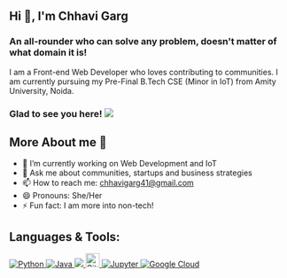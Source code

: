 ## Hi 👋, I'm Chhavi Garg

### An all-rounder who can solve any problem, doesn't matter of what domain it is!

I am a Front-end Web Developer who loves contributing to communities. I am currently pursuing my Pre-Final B.Tech CSE (Minor in IoT) from Amity University, Noida. 

### Glad to see you here! ![](https://komarev.com/ghpvc/?username=chhavi-gg&label=Views&color=blue&style=plastic")

## More About me 💬 

- 🔭 I’m currently working on Web Development and IoT
- 💬 Ask me about communities, startups and business strategies
- 📫 How to reach me: chhavigarg41@gmail.com
- 😄 Pronouns: She/Her
- ⚡ Fun fact: I am more into non-tech!

## Languages & Tools:

<p align="left">  
  <a href="https://www.python.org/" target="_blank"> <img alt="Python" src="https://img.shields.io/badge/python%20-%2314354C.svg?&style=for-the-badge&logo=python&logoColor=white"/> </a> 
  <a href="https://www.oracle.com/java/technologies/" target="_blank"> <img alt="Java" src="https://img.shields.io/badge/Java-2C2D72?style=for-the-badge&logo=java&logoColor=white"/> </a>
  <a href="https://opencv.org/" target="_blank"> <img src="https://img.shields.io/badge/OpenCV-27338e?style=for-the-badge&logo=OpenCV&logoColor=white" /> </a> 
  <a href="https://git-scm.com/" target="_blank"> <img src="https://img.shields.io/badge/Git-282C34?logo=git" alt="Git logo" title="Git" height="25" /> </a> 
  <a href="https://jupyter.org/" target="_blank"> <img alt="Jupyter" src="https://img.shields.io/badge/Jupyter%20-%23F37626.svg?&style=for-the-badge&logo=Jupyter&logoColor=white" /> </a> 
  <a href = "https://cloud.google.com/" target = "_blank"> <img alt="Google Cloud" src="https://img.shields.io/badge/Google%20Cloud%20-%234285F4.svg?&style=for-the-badge&logo=google-cloud&logoColor=white"/> </a>
  

  
